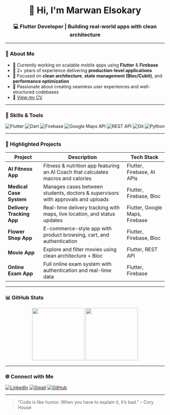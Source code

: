 <h1 align="center">👋 Hi, I'm Marwan Elsokary</h1>
<h3 align="center">💻 Flutter Developer | Building real-world apps with clean architecture</h3>

---

### 🚀 About Me

- 🔭 Currently working on scalable mobile apps using **Flutter** & **Firebase**
- 🧠 2+ years of experience delivering **production-level applications**
- 🧩 Focused on **clean architecture**, **state management (Bloc/Cubit)**, and **performance optimization**
- 💬 Passionate about creating seamless user experiences and well-structured codebases
- 📄 [View my CV](https://drive.google.com/file/d/19t3BlWwxx8PhIuEzElU53YzdmzM6mJVZ/view?usp=drive_link)

---

### 🧠 Skills & Tools

<p align="left">
  <img src="https://img.icons8.com/color/48/flutter.png" title="Flutter"/>
  <img src="https://img.icons8.com/color/48/dart.png" title="Dart"/>
  <img src="https://img.icons8.com/color/48/firebase.png" title="Firebase"/>
  <img src="https://img.icons8.com/color/48/000000/google-maps.png" title="Google Maps API"/>
  <img src="https://img.icons8.com/color/48/000000/api.png" title="REST API"/>
  <img src="https://img.icons8.com/color/48/000000/git.png" title="Git"/>
  <img src="https://img.icons8.com/color/48/python--v1.png" title="Python"/>
</p>

---

### 📱 Highlighted Projects

| Project | Description | Tech Stack |
|----------|--------------|-------------|
| **AI Fitness App** | Fitness & nutrition app featuring an AI Coach that calculates macros and calories | Flutter, Firebase, AI APIs |
| **Medical Case System** | Manages cases between students, doctors & supervisors with approvals and uploads | Flutter, Firebase, Bloc |
| **Delivery Tracking App** | Real-time delivery tracking with maps, live location, and status updates | Flutter, Google Maps, Firebase |
| **Flower Shop App** | E-commerce-style app with product browsing, cart, and authentication | Flutter, Firebase, Bloc |
| **Movie App** | Explore and filter movies using clean architecture + Bloc | Flutter, REST API |
| **Online Exam App** | Full online exam system with authentication and real-time data | Flutter, Firebase |

---

### 📊 GitHub Stats

<p align="center">
  <img src="https://github-readme-stats.vercel.app/api?username=MarwanElsokary&show_icons=true&theme=tokyonight" height="165">
  <img src="https://github-readme-stats.vercel.app/api/top-langs/?username=MarwanElsokary&layout=compact&theme=tokyonight" height="165">
</p>

---

### 🌐 Connect with Me

[![LinkedIn](https://img.shields.io/badge/LinkedIn-Marwan--Elsokary-blue?style=flat&logo=linkedin)](https://linkedin.com/in/marwan-elsokary-29726521b)
[![Gmail](https://img.shields.io/badge/Email-marwanelsokary12234@gmail.com-red?style=flat&logo=gmail&logoColor=white)](mailto:marwanelsokary.dev@gmail.com)
[![GitHub](https://img.shields.io/badge/GitHub-MarwanElsokary-black?style=flat&logo=github)](https://github.com/MarwanElsokary)

---

> “Code is like humor. When you have to explain it, it’s bad.” – Cory House
